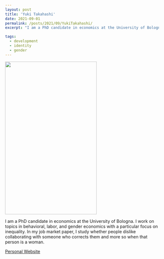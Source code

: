 ```yaml
---
layout: post
title: 'Yuki Takahashi'
date: 2021-09-01
permalink: /posts/2021/09/YukiTakahashi/
excerpt: "I am a PhD candidate in economics at the University of Bologna. I work on topics in behavioral, labor, and gender economics with a particular focus on inequality. In my job market paper, I study whether people dislike collaborating with someone who corrects them and more so when that person is a woman."

tags:
  - development
  - identity
  - gender
---
```

<img src="https://gsipe-workshop.github.io/images/Takahashi_Yuki - Yuki Takahashi.jpg" width="300" height="500" />


I am a PhD candidate in economics at the University of Bologna. I work on topics in behavioral, labor, and gender economics with a particular focus on inequality. In my job market paper, I study whether people dislike collaborating with someone who corrects them and more so when that person is a woman.


<a href= "https://yukitakahashi1.github.io">Personal Website</a>
